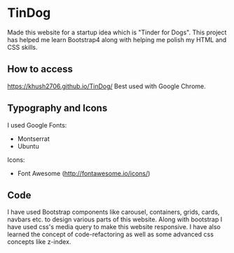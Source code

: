 # TinDog

Made this website for a startup idea which is "Tinder for Dogs". This project has helped me learn Bootstrap4 along with helping me polish my HTML and CSS skills.


## How to access

 https://khush2706.github.io/TinDog/ Best used with Google Chrome.
 
## Typography and Icons

I used Google Fonts:
- Montserrat
- Ubuntu
 
 Icons:
- Font Awesome (http://fontawesome.io/icons/)

## Code

I have used Bootstrap components like carousel, containers, grids, cards, navbars etc. to design various parts of this website. Along with bootstrap I have used css's media query to make this website responsive.
I have also learned the concept of code-refactoring as well as some advanced css concepts like z-index.
